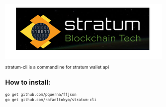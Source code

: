 

![Stratum.hk](stratum_go.png "Stratum.hk")

stratum-cli is a commandline for stratum wallet api


## How to install:
``` bash
go get github.com/pquerna/ffjson
go get github.com/rafaeltokyo/stratum-cli
```
